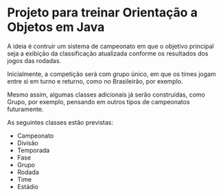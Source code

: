 # Projeto para treinar Orientação a Objetos em Java

A ideia é contruir um sistema de campeonato em que o objetivo principal seja a exibição da classificação atualizada conforme os resultados dos jogos das rodadas.

Inicialmente, a competição será com grupo único, em que os times jogam entre si em turno e returno, como no Brasileirão, por exemplo.

Mesmo assim, algumas classes adicionais já serão construídas, como Grupo, por exemplo, pensando em outros tipos de campeonatos futuramente.

As seguintes classes estão previstas:

- Campeonato
- Divisão
- Temporada
- Fase
- Grupo
- Rodada
- Time
- Estádio